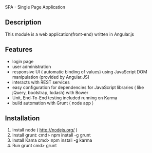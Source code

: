 SPA - Single Page Application

Description
-----------
This module is a web application(front-end) written in Angular.js

Features
--------
- login page
- user administration
- responsive UI ( automatic binding of values) using JavaScript DOM manipulation (provided by Angular.JS)
- interacts with REST services
- easy configuration for dependencies for JavaScript libraries ( like jQuery, bootstrap, lodash) with Bower
- Unit, End-To-End testing included running on Karma
- build automation with Grunt ( node app )

Installation
------------
1. Install node ( http://nodejs.org/ )
2. Install grunt:
    cmd> npm install -g grunt
3. Install Kama
    cmd> npm install -g karma
4. Run grunt
    cmd> grunt